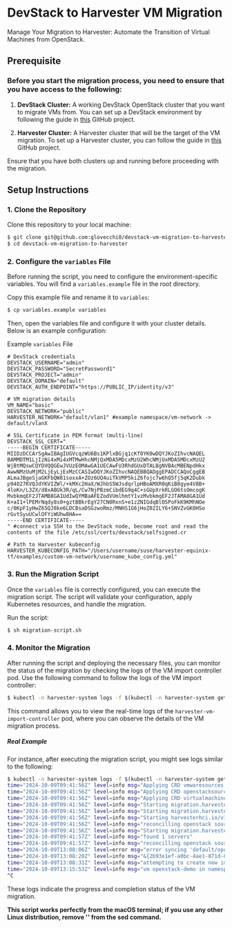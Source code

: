 # DevStack to Harvester VM Migration

Manage Your Migration to Harvester: Automate the Transition of Virtual Machines from OpenStack.

## Prerequisite

### Before you start the migration process, you need to ensure that you have access to the following:

1. **DevStack Cluster:** A working DevStack OpenStack cluster that you want to migrate VMs from. You can set up a DevStack environment by following the guide in [this](https://github.com/glovecchi0/devstack-on-gcp) GitHub project.

2. **Harvester Cluster:** A Harvester cluster that will be the target of the VM migration. To set up a Harvester cluster, you can follow the guide in [this](https://github.com/glovecchi0/harvester-equinix-tf) GitHub project.

Ensure that you have both clusters up and running before proceeding with the migration.

## Setup Instructions

### 1. Clone the Repository

Clone this repository to your local machine:

```bash
$ git clone git@github.com:glovecchi0/devstack-vm-migration-to-harvester.git
$ cd devstack-vm-migration-to-harvester
```

### 2. Configure the `variables` File

Before running the script, you need to configure the environment-specific variables. You will find a `variables.example` file in the root directory.

Copy this example file and rename it to `variables`:

```bash
$ cp variables.example variables
```

Then, open the variables file and configure it with your cluster details. Below is an example configuration:

Example `variables` File

```
# DevStack credentials
DEVSTACK_USERNAME="admin"
DEVSTACK_PASSWORD="SecretPassword1"
DEVSTACK_PROJECT="admin"
DEVSTACK_DOMAIN="default"
DEVSTACK_AUTH_ENDPOINT="https://PUBLIC_IP/identity/v3"

# VM migration details
VM_NAME="basic"
DEVSTACK_NETWORK="public"
HARVESTER_NETWORK="default/vlan1" #example namespace/vm-network -> default/vlanX

# SSL Certificate in PEM format (multi-line)
DEVSTACK_SSL_CERT="
-----BEGIN CERTIFICATE-----
MIIDzDCCArSgAwIBAgIUGVcqzWU6Bs1KPlxBGjq1cKf0YK0wDQYJKoZIhvcNAQEL
BAMMDTM1LjIzNi4xMi4xMTMwHhcNMjQxMDA5MDcxMzU2WhcNMjUxMDA5MDcxMzU2
WjBtMQswCQYDVQQGEwJVUzEOMAwGA1UECAwFU3RhdGUxDTALBgNVBAcMBENpdHkx
AwwNMzUuMjM2LjEyLjExMzCCASIwDQYJKoZIhvcNAQEBBQADggEPADCCAQoCggEB
ALmaJBgeSjaGKFbQW81soxxA+ZOz6UQ4uiTkVMP5kiZ6fojc7w6hQ5fj5qK2Dubk
p94O27KVQJdYKVIZWl/+kMXc2HaX/WJhbS5WJsdqrlpHBoAMXR0qKiB8gye4V8B+
4loKn/L3ZX/d8xABUk3R/qL/Cw7NjPBzmCibdEG9q4C+sGUpXrkRLGO6tsOmcogK
MvbkmqEF2JTAMB8GA1UdIwQYMBaAFEZodVUmlhmtY1vzMvbkmqEF2JTAMA8GA1Ud
K+aI1+lPEMrNqdy8s0+gztBBkrEgY27CN0RxnS+e1zZNIGdqBlOSPoFkK9KMhNOe
c/0KpF1yHwZ65QJ8ke6LDCBsaDSGzwoRmz/MNHS1G6jHoZ02ILY6+SNVZvGK0HSo
rGvtSyuUCwlOFYiWUhw8HA==
-----END CERTIFICATE-----
" #connect via SSH to the DevStack node, become root and read the contents of the file /etc/ssl/certs/devstack/selfsigned.cr

# Path to Harvester kubeconfig
HARVESTER_KUBECONFIG_PATH="/Users/username/suse/harvester-equinix-tf/examples/custom-vm-network/username_kube_config.yml"
```

### 3. Run the Migration Script

Once the `variables` file is correctly configured, you can execute the migration script. The script will validate your configuration, apply Kubernetes resources, and handle the migration.

Run the script:

```bash
$ sh migration-script.sh
```

### 4. Monitor the Migration

After running the script and deploying the necessary files, you can monitor the status of the migration by checking the logs of the VM import controller pod. Use the following command to follow the logs of the VM import controller:

```bash
$ kubectl -n harvester-system logs -f $(kubectl -n harvester-system get pods -l app.kubernetes.io/instance=vm-import-controller -o custom-columns=":metadata.name") -f
```

This command allows you to view the real-time logs of the `harvester-vm-import-controller` pod, where you can observe the details of the VM migration process.

##### Real Example 

For instance, after executing the migration script, you might see logs similar to the following:

```bash
$ kubectl -n harvester-system logs -f $(kubectl -n harvester-system get pods -l app.kubernetes.io/instance=vm-import-controller -o custom-columns=":metadata.name") -f
time="2024-10-09T09:41:56Z" level=info msg="Applying CRD vmwaresources.migration.harvesterhci.io"
time="2024-10-09T09:41:56Z" level=info msg="Applying CRD openstacksources.migration.harvesterhci.io"
time="2024-10-09T09:41:56Z" level=info msg="Applying CRD virtualmachineimports.migration.harvesterhci.io"
time="2024-10-09T09:41:56Z" level=info msg="Starting migration.harvesterhci.io/v1beta1, Kind=VirtualMachineImport controller"
time="2024-10-09T09:41:56Z" level=info msg="Starting migration.harvesterhci.io/v1beta1, Kind=OpenstackSource controller"
time="2024-10-09T09:41:56Z" level=info msg="Starting harvesterhci.io/v1beta1, Kind=VirtualMachineImage controller"
time="2024-10-09T09:41:56Z" level=info msg="reconcilling openstack soure :default/devstack"
time="2024-10-09T09:41:56Z" level=info msg="Starting migration.harvesterhci.io/v1beta1, Kind=VmwareSource controller"
time="2024-10-09T09:41:57Z" level=info msg="found 1 servers"
time="2024-10-09T09:41:57Z" level=info msg="reconcilling openstack soure :default/devstack"
time="2024-10-09T13:08:06Z" level=error msg="error syncing 'default/openstack-demo': handler virtualmachine-import-job-change: waiting for vm default/openstack-demo to be powered off, requeuing"
time="2024-10-09T13:08:20Z" level=info msg="&{2b93e1ef-a0bc-4ae1-871d-83c0908bf4ec creating 5 nova 2024-10-09 13:08:20.369274 +0000 UTC 0001-01-01 00:00:00 +0000 UTC []   lvmdriver-1 274b4fea-f0eb-4728-a414-8269bd85eb0d  map[] b735e7bd9d2d42918b7e0684910617c1 true false   false}"
time="2024-10-09T13:08:31Z" level=info msg="attempting to create new image from volume"
time="2024-10-09T13:15:53Z" level=info msg="vm openstack-demo in namespace default imported successfully"
^C
```

These logs indicate the progress and completion status of the VM migration.

**This script works perfectly from the macOS terminal; if you use any other Linux distribution, remove '' from the sed command.**
